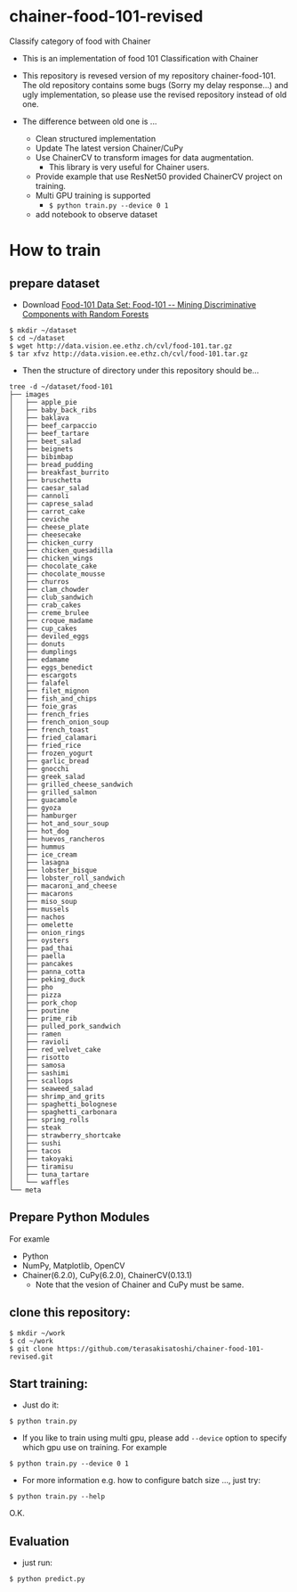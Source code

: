 # chainer-food-101-revised

Classify category of food with Chainer

- This is an implementation of food 101 Classification with Chainer
- This repository is revesed version of my repository chainer-food-101. The old repository contains some bugs (Sorry my delay response...) and ugly implementation, so please use the revised repository instead of old one.

- The difference between old one is ...
   - Clean structured implementation
   - Update The latest version Chainer/CuPy
   - Use ChainerCV to transform images for data augmentation.
      - This library is very useful for Chainer users.
   - Provide example that use ResNet50 provided ChainerCV project on training.
   - Multi GPU training is supported
     - `$ python train.py --device 0 1`
   - add notebook to observe dataset

# How to train

## prepare dataset

- Download [Food-101 Data Set: Food-101 -- Mining Discriminative Components with Random Forests](https://www.vision.ee.ethz.ch/datasets_extra/food-101/)

```console
$ mkdir ~/dataset
$ cd ~/dataset
$ wget http://data.vision.ee.ethz.ch/cvl/food-101.tar.gz
$ tar xfvz http://data.vision.ee.ethz.ch/cvl/food-101.tar.gz
```

- Then the structure of directory under this repository should be...

```
tree -d ~/dataset/food-101
├── images
│   ├── apple_pie
│   ├── baby_back_ribs
│   ├── baklava
│   ├── beef_carpaccio
│   ├── beef_tartare
│   ├── beet_salad
│   ├── beignets
│   ├── bibimbap
│   ├── bread_pudding
│   ├── breakfast_burrito
│   ├── bruschetta
│   ├── caesar_salad
│   ├── cannoli
│   ├── caprese_salad
│   ├── carrot_cake
│   ├── ceviche
│   ├── cheese_plate
│   ├── cheesecake
│   ├── chicken_curry
│   ├── chicken_quesadilla
│   ├── chicken_wings
│   ├── chocolate_cake
│   ├── chocolate_mousse
│   ├── churros
│   ├── clam_chowder
│   ├── club_sandwich
│   ├── crab_cakes
│   ├── creme_brulee
│   ├── croque_madame
│   ├── cup_cakes
│   ├── deviled_eggs
│   ├── donuts
│   ├── dumplings
│   ├── edamame
│   ├── eggs_benedict
│   ├── escargots
│   ├── falafel
│   ├── filet_mignon
│   ├── fish_and_chips
│   ├── foie_gras
│   ├── french_fries
│   ├── french_onion_soup
│   ├── french_toast
│   ├── fried_calamari
│   ├── fried_rice
│   ├── frozen_yogurt
│   ├── garlic_bread
│   ├── gnocchi
│   ├── greek_salad
│   ├── grilled_cheese_sandwich
│   ├── grilled_salmon
│   ├── guacamole
│   ├── gyoza
│   ├── hamburger
│   ├── hot_and_sour_soup
│   ├── hot_dog
│   ├── huevos_rancheros
│   ├── hummus
│   ├── ice_cream
│   ├── lasagna
│   ├── lobster_bisque
│   ├── lobster_roll_sandwich
│   ├── macaroni_and_cheese
│   ├── macarons
│   ├── miso_soup
│   ├── mussels
│   ├── nachos
│   ├── omelette
│   ├── onion_rings
│   ├── oysters
│   ├── pad_thai
│   ├── paella
│   ├── pancakes
│   ├── panna_cotta
│   ├── peking_duck
│   ├── pho
│   ├── pizza
│   ├── pork_chop
│   ├── poutine
│   ├── prime_rib
│   ├── pulled_pork_sandwich
│   ├── ramen
│   ├── ravioli
│   ├── red_velvet_cake
│   ├── risotto
│   ├── samosa
│   ├── sashimi
│   ├── scallops
│   ├── seaweed_salad
│   ├── shrimp_and_grits
│   ├── spaghetti_bolognese
│   ├── spaghetti_carbonara
│   ├── spring_rolls
│   ├── steak
│   ├── strawberry_shortcake
│   ├── sushi
│   ├── tacos
│   ├── takoyaki
│   ├── tiramisu
│   ├── tuna_tartare
│   └── waffles
└── meta
```

## Prepare Python Modules

For examle

- Python
- NumPy, Matplotlib, OpenCV
- Chainer(6.2.0), CuPy(6.2.0), ChainerCV(0.13.1)
  - Note that the vesion of Chainer and CuPy must be same.

## clone this repository:

```
$ mkdir ~/work
$ cd ~/work
$ git clone https://github.com/terasakisatoshi/chainer-food-101-revised.git
```

## Start training:

- Just do it:

```
$ python train.py
```

- If you like to train using multi gpu, please add `--device` option to specify which gpu use on training. For example

```
$ python train.py --device 0 1
```

- For more information e.g. how to configure batch size ..., just try:

```
$ python train.py --help
```

O.K.

## Evaluation

- just run:

```
$ python predict.py
```
